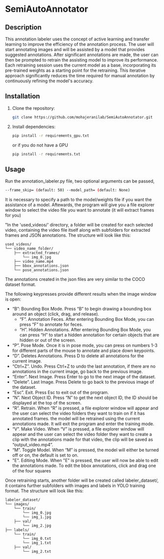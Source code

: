 # SemiAutoAnnotator
## Description

This annotation labeler uses the concept of active learning and transfer learning to improve the efficiency of the annotation process.
The user will start annotating images and will be assisted by a model that provides suggested annotations. After significant annotations are made, the user can then be prompted to retrain the assisting model to improve its performance. Each retraining session uses the current model as a base, incorporating its pre-trained weights as a starting point for the retraining. This iterative approach significantly reduces the time required for manual annotation by continuously refining the model's accuracy.


## Installation
1. Clone the repository:
    ```bash
    git clone https://github.com/mohajeranilab/SemiAutoAnnotator.git
    
2. Install dependencies:
    ```bash
    pip install -r requirements_gpu.txt
    ```
    or if you do not have a GPU
    ```bash
    pip install -r requirements.txt

## Usage
Run the annotation_labeler.py file, two optional arguments can be passed,
```bash
--frame_skip= (default: 50) --model_path= (default: None)
``` 
It is necessary to specify a path to the model/weights file if you want the assistance of a model. Aftewards, the program will give you a file explorer window to select the video file you want to annotate (it will extract frames for you)


"In the 'used_videos/' directory, a folder will be created for each selected video, containing the video file itself along with subfolders for extracted frames and JSON annotations. The structure will look like this:
```plaintext
used_videos/
└── video_name_folder/
    ├── extracted_frames/
        └── img_0.jpg
    ├── video_name.mp4
    ├── bbox_annotations.json
    └── pose_annotations.json
```
The annotations created in the json files are very similar to the COCO dataset format. 

<!-- When the program runs and an image is open, if the model is able to detect bounding boxes, you will have to assign the ID to the box. Simply click in the middle of the box to select the ID, pressing "N" to increase the ID if needed. -->


The following keypresses provide different results when the image window is open:
- “B”: Bounding Box Mode. Press “B” to begin drawing a bounding box around an object (click, drag, and release).
  - “F”. Annotation Feces. After entering Bounding Box Mode, you can press “F” to annotate for feces.
  - “H”. Hidden Annotations. After entering Bounding Box Mode, you can press “H” to start a hidden annotation for certain objects that are hidden or out of the screen. 
- “P”. Pose Mode. Once it is in pose mode, you can press on numbers 1-3 for different parts of the mouse to annotate and place down keypoints.  
- “D”. Deletes Annotations. Press D to delete all annotations for the current image.
- “Ctrl+Z”. Undo. Press Ctrl+Z to undo the last annotation, if there are no annotations in the current image, go back to the previous image.
- “Enter”. Next Image. Press Enter to go to the next image of the dataset.
- “Delete”. Last Image. Press Delete to go back to the previous image of the dataset.
- “Esc”. Exit. Press Esc to exit out of the program. 
- “N”. Next Object ID. Press “N” to get the next object ID, the ID should be displayed at the top of the screen. 
- “R”. Retrain. When “R” is pressed, a file explorer window will appear and the user can select the video folders they want to train on if it has annotated frames. the model will be retrained using the current annotations made. It will exit the program and enter the training mode. 
- “V”. Make Video. When “V” is pressed, a file explorer window will appear and the user can select the video folder they want to create a clip with the annotations made for that video, the clip will be saved as “output_video.mp4”.
- “M”. Toggle Model. When “M” is pressed, the model will either be turned off or on, the default is set to on.
- "E". Editing Mode. When "E" is pressed, the user will now be able to edit the annotations made. To edit the bbox annotations, click and drag one of the four squares



Once retraining starts, another folder will be created called labeler_dataset/, it contains further subfolders with images and labels in YOLO training format. The structure will look like this:
```plaintext
labeler_dataset/
└── images/
    └── train/
        └── img_0.jpg
        └── img_1.jpg
    ├── val/
        └── img_2.jpg
├── labels/
    └── train/
        └── img_0.txt
        └── img_1.txt
    ├── val/
        └── img_2.txt
```

